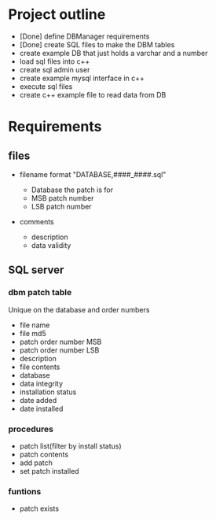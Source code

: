 # Project outline

 - [Done] define DBManager requirements
 - [Done] create SQL files to make the DBM tables
 - create example DB that just holds a varchar and a number
 - load sql files into c++
 - create sql admin user
 - create example mysql interface in c++
 - execute sql files
 - create c++ example file to read data from DB


# Requirements

## files

 - filename format "DATABASE,\#\#\#\#\_\#\#\#\#.sql"
     - Database the patch is for
     - MSB patch number
     - LSB patch number

 - comments
     - description
     - data validity


## SQL server

### dbm patch table

Unique on the database and order numbers

 - file name
 - file md5
 - patch order number MSB
 - patch order number LSB
 - description
 - file contents
 - database
 - data integrity
 - installation status
 - date added
 - date installed

### procedures

 - patch list(filter by install status)
 - patch contents
 - add patch
 - set patch installed


### funtions

 - patch exists

